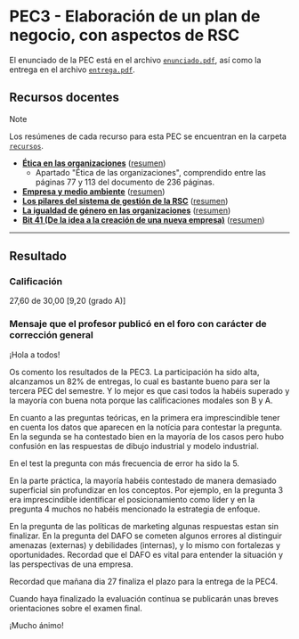 # PEC3 - Elaboración de un plan de negocio, con aspectos de RSC

El enunciado de la PEC está en el archivo [`enunciado.pdf`](enunciado.pdf), así como la entrega en el archivo [`entrega.pdf`](entrega.pdf).

## Recursos docentes

>[!NOTE]
>Los resúmenes de cada recurso para esta PEC se encuentran en la carpeta [`recursos`](recursos/).

- [**Ética en las organizaciones**](https://materials.campus.uoc.edu/cdocent/IP05_79056_00955.pdf) ([resumen]())
	- Apartado "Ética de las organizaciones", comprendido entre las páginas 77 y 113 del documento de 236 páginas.
- [**Empresa y medio ambiente**](https://materials.campus.uoc.edu/daisy/Materials/PID_00263792/pdf/PID_00263792.pdf) ([resumen]())
- [**Los pilares del sistema de gestión de la RSC**](https://materials.campus.uoc.edu/daisy/Materials/PID_00253408/pdf/PID_00253408.pdf) ([resumen]())
- [**La igualdad de género en las organizaciones**](https://materials.campus.uoc.edu/daisy/Materials/PID_00280846/pdf/PID_00280846.pdf) ([resumen]())
- [**Bit 41 (De la idea a la creación de una nueva empresa)**](http://cvapp.uoc.edu/autors/MostraPDFMaterialAction.do?id=263174&hash=1acd7edb24ed9e3ac4d09181d2953c5d042d75b712b3c2fccdfbfe33c0a9eb2d) ([resumen]())

---

## Resultado

### Calificación

27,60 de 30,00 [9,20 (grado A)]

### Mensaje que el profesor publicó en el foro con carácter de corrección general

¡Hola a todos!

Os comento los resultados de la PEC3. La participación ha sido alta, alcanzamos un 82% de entregas, lo cual es bastante bueno para ser la tercera PEC del semestre. Y lo mejor es que casi todos la habéis superado y la mayoría con buena nota porque las calificaciones modales son B y A.

En cuanto a las preguntas teóricas, en la primera era imprescindible tener en cuenta los datos que aparecen en la notícia para contestar la pregunta. En la segunda se ha contestado bien en la mayoría de los casos pero hubo confusión en las respuestas de dibujo industrial y modelo industrial. 

En el test la pregunta con más frecuencia de error ha sido la 5.

En la parte práctica, la mayoría habéis contestado de manera demasiado superficial sin profundizar en los conceptos. Por ejemplo, en la pregunta 3 era imprescindible identificar el posicionamiento como líder y en la pregunta 4 muchos no habéis mencionado la estrategia de enfoque. 

En la pregunta de las políticas de marketing algunas respuestas estan sin finalizar. En la pregunta del DAFO se cometen algunos errores al distinguir amenazas (externas) y debilidades (internas), y lo mismo con fortalezas y oportunidades. Recordad que el DAFO es vital para entender la situación y las perspectivas de una empresa. 

Recordad que mañana dia 27 finaliza el plazo para la entrega de la PEC4.

Cuando haya finalizado la evaluación contínua se publicarán unas breves orientaciones sobre el examen final.

¡Mucho ánimo!